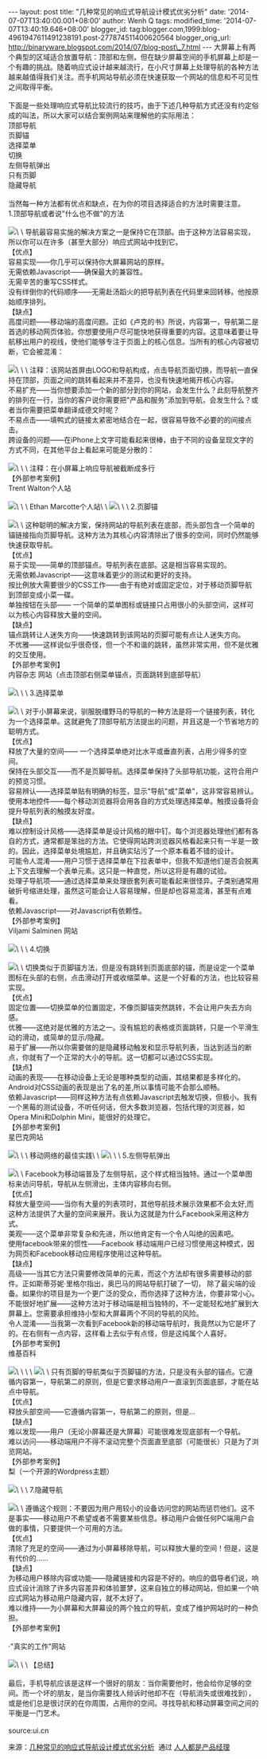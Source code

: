 --- layout: post title: "几种常见的响应式导航设计模式优劣分析" date:
'2014-07-07T13:40:00.001+08:00' author: Wenh Q tags: modified\_time:
'2014-07-07T13:40:19.646+08:00' blogger\_id:
tag:blogger.com,1999:blog-4961947611491238191.post-277874511400620564
blogger\_orig\_url:
http://binaryware.blogspot.com/2014/07/blog-post\_7.html ---
大屏幕上有两个典型的区域适合放置导航：顶部和左侧，但在缺少屏幕空间的手机屏幕上却是一个有趣的挑战。随着响应式设计越来越流行，在小尺寸屏幕上处理导航的各种方法越来越值得我们关注。而手机网站导航必须在快速获取一个网站的信息和不可见性之间取得平衡。\
\
下面是一些处理响应式导航比较流行的技巧，由于下述几种导航方式还没有约定俗成的叫法，所以大家可以结合案例网站来理解他的实际用法：\
顶部导航\
页脚锚\
选择菜单\
切换\
左侧导航弹出\
只有页脚\
隐藏导航\
\
当然每一种方法都有优点和缺点，在为你的项目选择适合的方法时需要注意。\
1.顶部导航或者说"什么也不做"的方法\
\
![](https://images-blogger-opensocial.googleusercontent.com/gadgets/proxy?url=http%3A%2F%2Fimg.ui.cn%2Fdata%2Ffile%2F4%2F4%2F1%2F72144.png%3FimageView2%2F2%2Fq%2F90&container=blogger&gadget=a&rewriteMime=image%2F*)\
\
导航最容易实施的解决方案之一是保持它在顶部。由于这种方法容易实现，所以你可以在许多（甚至大部分）响应式网站中找到它。\
【优点】\
容易实现——你几乎可以保持你大屏幕网站的原样。\
无需依赖Javascript——确保最大的兼容性。\
无需辛苦的重写CSS样式。\
没有绊倒你的代码顺序——无需赴汤蹈火的把导航列表在代码里来回转移。他按原始顺序排列。\
【缺点】\
高度问题——移动端的高度问题。正如《卢克的书》所说，内容第一，导航第二是首选的移动网页体验。你想要使用户尽可能快地获得重要的内容。这意味着要让导航移出用户的视线，使他们能够专注于页面上的核心信息。当所有的核心内容被切断，它会被混淆：\
\
![](https://images-blogger-opensocial.googleusercontent.com/gadgets/proxy?url=http%3A%2F%2Fimg.ui.cn%2Fdata%2Ffile%2F6%2F4%2F1%2F72146.png%3FimageView2%2F2%2Fq%2F90&container=blogger&gadget=a&rewriteMime=image%2F*)\
\
\
注释：该网站首屏由LOGO和导航构成，点击导航页面切换，而导航一直保持在顶部，页面之间的跳转看起来并不差异，也没有快速地揭开核心内容。\
不易扩充——当你想要添加一个新的部分到你的网站，会发生什么？此刻导航整齐的排列在一行，当你的客户说你需要把"产品和服务"添加到导航，会发生什么？或者当你需要把菜单翻译成德文时呢？\
不易点击——填鸭式的链接太紧密地结合在一起，很容易导致不必要的的间接点击。\
跨设备的问题——在iPhone上文字可能看起来很棒，由于不同的设备呈现文字的方式不同，在其他平台上看起来可能是分散的：\
\
![](https://images-blogger-opensocial.googleusercontent.com/gadgets/proxy?url=http%3A%2F%2Fimg.ui.cn%2Fdata%2Ffile%2F7%2F4%2F1%2F72147.png%3FimageView2%2F2%2Fq%2F90&container=blogger&gadget=a&rewriteMime=image%2F*)\
\
\
注释：在小屏幕上响应导航被截断成多行\
【外部参考案例】\
Trent Walton个人站\
\
![](https://images-blogger-opensocial.googleusercontent.com/gadgets/proxy?url=http%3A%2F%2Fimg.ui.cn%2Fdata%2Ffile%2F8%2F4%2F1%2F72148.png%3FimageView2%2F2%2Fq%2F90&container=blogger&gadget=a&rewriteMime=image%2F*)\
\
\
Ethan Marcotte个人站\
\
![](https://images-blogger-opensocial.googleusercontent.com/gadgets/proxy?url=http%3A%2F%2Fimg.ui.cn%2Fdata%2Ffile%2F9%2F4%2F1%2F72149.png%3FimageView2%2F2%2Fq%2F90&container=blogger&gadget=a&rewriteMime=image%2F*)\
\
\
2.页脚锚\
\
![](https://images-blogger-opensocial.googleusercontent.com/gadgets/proxy?url=http%3A%2F%2Fimg.ui.cn%2Fdata%2Ffile%2F0%2F5%2F1%2F72150.png%3FimageView2%2F2%2Fq%2F90&container=blogger&gadget=a&rewriteMime=image%2F*)\
\
这种聪明的解决方案，保持网站的导航列表在底部，而头部包含一个简单的锚链接指向页脚导航。这种方法为其核心内容清除出了很多的空间，同时仍然能够快速获取导航。\
【优点】\
易于实现——简单的顶部锚点。导航列表在底部。这是相当容易实现的。\
无需依赖Javascript——这意味着更少的测试和更好的支持。\
按比例放大需要很少的CSS工作——由于有绝对或固定定位，对于移动页脚导航到顶部变成小菜一碟。\
单独按钮在头部——
一个简单的菜单图标或链接只占用很小的头部空间，这样可以为核心内容释放大量的空间。\
【缺点】\
锚点跳转让人迷失方向——快速跳转到该网站的页脚可能有点让人迷失方向。\
不优雅——这样说似乎很奇怪，但一个不和谐的跳转，虽然非常实用，但不是优雅的交互使用。\
【外部参考案例】\
内容杂志 网站（点击顶部右侧菜单锚点，页面跳转到底部导航）\
\
![](https://images-blogger-opensocial.googleusercontent.com/gadgets/proxy?url=http%3A%2F%2Fimg.ui.cn%2Fdata%2Ffile%2F1%2F5%2F1%2F72151.png%3FimageView2%2F2%2Fq%2F90&container=blogger&gadget=a&rewriteMime=image%2F*)\
\
\
3.选择菜单\
\
![](https://images-blogger-opensocial.googleusercontent.com/gadgets/proxy?url=http%3A%2F%2Fimg.ui.cn%2Fdata%2Ffile%2F3%2F5%2F1%2F72153.png%3FimageView2%2F2%2Fq%2F90&container=blogger&gadget=a&rewriteMime=image%2F*)\
\
对于小屏幕来说，驯服脱缰野马的导航的一种方法是将一个链接列表，转化为一个选择菜单。这就避免了顶部导航方法提出的问题，并且这是一个节省地方的聪明方式。\
【优点】\
释放了大量的空间—— 一个选择菜单绝对比水平或垂直列表，占用少得多的空间。\
保持在头部交互——而不是页脚导航。选择菜单保持了头部导航功能，这符合用户的预览习惯。\
容易辨认——选择菜单贴有明确的标签，显示"导航"或"菜单"，这非常容易辨认。\
使用本地控件——每个移动浏览器将会用各自的方式处理选择菜单。触摸设备将会提升导航列表的触摸友好度。\
【缺点】\
难以控制设计风格——选择菜单是设计风格的眼中钉。每个浏览器处理他们都有各自的方式，通常都是笨拙的方法。它使得网站跨浏览器风格看起来只有一半是一致的。因此，选择菜单处境尴尬，并且确实玷污了一个原本看着不错的设计。\
可能令人混淆——用户习惯于选择菜单在下拉表单中，但我不知道他们是否会脱离上下文去理解一个表单元素。这只是一种直觉，所以这将是有趣的试验。\
处理子导航项——通过选择菜单来处理嵌套列表可能看起来很怪异。子类别通常用破折号缩进处理，虽然这可能会让人容易理解，但是却也容易混淆，甚至有点难看。\
依赖Javascript——对Javascript有依赖性。\
【外部参考案例】\
Viljami Salminen 网站\
\
![](https://images-blogger-opensocial.googleusercontent.com/gadgets/proxy?url=http%3A%2F%2Fimg.ui.cn%2Fdata%2Ffile%2F6%2F5%2F1%2F72156.png%3FimageView2%2F2%2Fq%2F90&container=blogger&gadget=a&rewriteMime=image%2F*)\
\
\
4.切换\
\
![](https://images-blogger-opensocial.googleusercontent.com/gadgets/proxy?url=http%3A%2F%2Fimg.ui.cn%2Fdata%2Ffile%2F7%2F5%2F1%2F72157.png%3FimageView2%2F2%2Fq%2F90&container=blogger&gadget=a&rewriteMime=image%2F*)\
\
切换类似于页脚锚方法，但是没有跳转到页面底部的锚，而是设定一个菜单图标在头部的右侧，点击滑动打开或收缩菜单。这是一个好看的方法，也比较容易实现。\
【优点】\
固定位置——切换菜单的位置固定，不像页脚锚突然跳转，不会让用户失去方向感。\
优雅——这绝对是优雅的方法之一。没有尴尬的表格或页面跳转，只是一个平滑生动的滑动，或简单的显示/隐藏。\
易于扩展——所以你需要做的是隐藏移动触发和显示导航列表，当达到适当的断点，你就有了一个正常的大小的导航。这一切都可以通过CSS实现。\
【缺点】\
动画的表现——在移动设备上无论是哪种类型的动画，其结果都是多样化的。Android对CSS动画的表现是出了名的差,所以事情可能不会那么顺畅。\
依赖Javascript——同样这种方法有点依赖Javascript去触发切换，但极小。我有一个黑莓的测试设备，不听任何话，但大多数浏览器，包括代理的浏览器，如Opera
Mini和Dolphin Mini，能很好的处理它。\
【外部参考案例】\
星巴克网站\
\
![](https://images-blogger-opensocial.googleusercontent.com/gadgets/proxy?url=http%3A%2F%2Fimg.ui.cn%2Fdata%2Ffile%2F8%2F5%2F1%2F72158.png%3FimageView2%2F2%2Fq%2F90&container=blogger&gadget=a&rewriteMime=image%2F*)\
\
\
移动网络的最佳实践\
\
![](https://images-blogger-opensocial.googleusercontent.com/gadgets/proxy?url=http%3A%2F%2Fimg.ui.cn%2Fdata%2Ffile%2F9%2F5%2F1%2F72159.png%3FimageView2%2F2%2Fq%2F90&container=blogger&gadget=a&rewriteMime=image%2F*)\
\
\
5.左侧导航弹出\
\
![](https://images-blogger-opensocial.googleusercontent.com/gadgets/proxy?url=http%3A%2F%2Fimg.ui.cn%2Fdata%2Ffile%2F0%2F6%2F1%2F72160.png%3FimageView2%2F2%2Fq%2F90&container=blogger&gadget=a&rewriteMime=image%2F*)\
\
Facebook为移动端普及了左侧导航，这个样式相当独特。通过一个菜单图标来访问导航，导航从左侧滑出，主体内容移向右侧。\
【优点】\
释放大量空间——当你有大量的列表项时，其他导航技术展示效果都不会太好,而这种方法提供了大量的空间来展开。我认为这就是为什么Facebook采用这种方式。\
美观——这个菜单非常复杂和先进，所以他肯定有一个令人叫绝的因素吧。\
使用facebook带来的惯性——Facebook
移动端用户已经习惯使用这种模式，因为网页和Facebook移动应用程序使用过这种导航。\
【缺点】\
高级——当其它方法只需要修改简单的元素，而这个方法却有很多需要移动的部件。正如斯蒂芬妮·里格尔指出，奥巴马的网站导航打破了一切，
除了最尖端的设备。如果你的项目是为一个更广泛的受众，而你选择了这种方法，你要非常小心。\
不能很好地扩展——这种方法对于移动端是相当独特的，不一定能轻松地扩展到大屏幕上。您需要承担维持小型和大屏幕两个不同的导航的风险。\
令人混淆——当我第一次看到Facebook新的移动端导航时，我竟然以为它是坏了的。在右侧有一点内容，这样看上去似乎有点怪，但是这纯属个人喜好。\
【外部参考案例】\
维基百科\
\
![](https://images-blogger-opensocial.googleusercontent.com/gadgets/proxy?url=http%3A%2F%2Fimg.ui.cn%2Fdata%2Ffile%2F1%2F6%2F1%2F72161.png%3FimageView2%2F2%2Fq%2F90&container=blogger&gadget=a&rewriteMime=image%2F*)\
\
\
\
![](https://images-blogger-opensocial.googleusercontent.com/gadgets/proxy?url=http%3A%2F%2Fimg.ui.cn%2Fdata%2Ffile%2F2%2F6%2F1%2F72162.png%3FimageView2%2F2%2Fq%2F90&container=blogger&gadget=a&rewriteMime=image%2F*)\
\
只有页脚的导航类似于页脚锚的方法，只是没有头部的锚点。它遵循内容第一，导航第二的原则，但是它要求移动用户一直滚到页面底部，才能在站点中导航。\
【优点】\
释放头部空间——它遵循内容第一，导航第二的原则，但是...\
【缺点】\
难以发现——用户（无论小屏幕还是大屏幕）可能很难发现底部有一个导航。\
难以访问——移动端用户不得不滚动完整个页面直至底部（可能很长）只是为了浏览网站。\
【外部参考案例】\
梨（一个开源的Wordpress主题）\
\
![](https://images-blogger-opensocial.googleusercontent.com/gadgets/proxy?url=http%3A%2F%2Fimg.ui.cn%2Fdata%2Ffile%2F3%2F6%2F1%2F72163.png%3FimageView2%2F2%2Fq%2F90&container=blogger&gadget=a&rewriteMime=image%2F*)\
\
\
7.隐藏导航\
\
![](https://images-blogger-opensocial.googleusercontent.com/gadgets/proxy?url=http%3A%2F%2Fimg.ui.cn%2Fdata%2Ffile%2F4%2F6%2F1%2F72164.png%3FimageView2%2F2%2Fq%2F90&container=blogger&gadget=a&rewriteMime=image%2F*)\
\
遵循这个规则：不要因为用户用较小的设备访问您的网站而惩罚他们。这不是事实——移动用户不希望或者不需要某些信息。移动用户会做任何PC端用户会做的事情，只要提供一个可用的方法。\
【优点】\
清除了充足的空间——通过为小屏幕移除导航，可以释放大量的空间！但是，这是有代价的......\
【缺点】\
为移动用户移除内容或功能——隐藏链接和内容是不好的。响应的倡导者们说，响应式设计消除了许多内容差异和体验噩梦，这来自独立的移动网站，但如果一个响应式网站为移动用户隐藏内容，就不太好了。\
难以维持——为小屏幕和大屏幕设的两个独立的导航，变成了维护网站时的一种负担。\
【外部参考案例】\
\
·"真实的工作"网站\
\
![](https://images-blogger-opensocial.googleusercontent.com/gadgets/proxy?url=http%3A%2F%2Fimg.ui.cn%2Fdata%2Ffile%2F5%2F6%2F1%2F72165.png%3FimageView2%2F2%2Fq%2F90&container=blogger&gadget=a&rewriteMime=image%2F*)\
\
\
【总结】\
\
最后，手机导航应该是这样一个很好的朋友：当你需要他时，他会给你足够的空间。而一个坏的朋友，是当你需要找人倾诉时他却不在（导航消失或很难找到），或是他们总是很讨厌的在你周围，占用你的空间。寻找导航和移动屏幕空间之间的平衡是一门艺术。\
\
source:ui.cn
<div>

来源：[几种常见的响应式导航设计模式优劣分析](http://www.woshipm.com/pd/93021.html)  通过 [人人都是产品经理](http://www.woshipm.com/)

</div>

